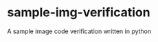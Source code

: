 sample-img-verification
=======================

A sample image code verification written in python
